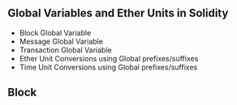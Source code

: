 ## Global Variables and Ether Units in Solidity

- Block Global Variable
- Message Global Variable
- Transaction Global Variable
- Ether Unit Conversions using Global prefixes/suffixes
- Time Unit Conversions using Global prefixes/suffixes

## Block
